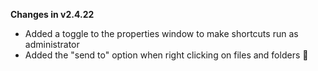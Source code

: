 **Changes in v2.4.22**

- Added a toggle to the properties window to make shortcuts run as administrator
- Added the "send to" option when right clicking on files and folders 📨
